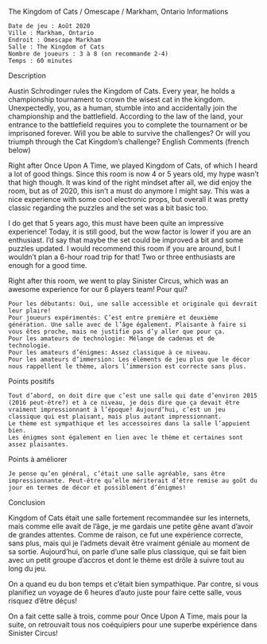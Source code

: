 
The Kingdom of Cats / Omescape / Markham, Ontario
Informations

    Date de jeu : Août 2020
    Ville : Markham, Ontario
    Endroit : Omescape Markham
    Salle : The Kingdom of Cats
    Nombre de joueurs : 3 à 8 (on recommande 2-4)
    Temps : 60 minutes

Description

Austin Schrodinger rules the Kingdom of Cats. Every year, he holds a championship tournament to crown the wisest cat in the kingdom. Unexpectedly, you, as a human, stumble into and accidentally join the championship and the battlefield. According to the law of the land, your entrance to the battlefield requires you to complete the tournament or be imprisoned forever. Will you be able to survive the challenges? Or will you triumph through the Cat Kingdom’s challenge?
English Comments (french below)

Right after Once Upon A Time, we played Kingdom of Cats, of which I heard a lot of good things. Since this room is now 4 or 5 years old, my hype wasn’t that high though. It was kind of the right mindset after all, we did enjoy the room, but as of 2020, this isn’t a must do anymore I might say. This was a nice experience with some cool electronic props, but overall it was pretty classic regarding the puzzles and the set was a bit basic too.

I do get that 5 years ago, this must have been quite an impressive experience! Today, it is still good, but the wow factor is lower if you are an enthusiast. I’d say that maybe the set could be improved a bit and some puzzles updated. I would recommend this room if you are around, but I wouldn’t plan a 6-hour road trip for that! Two or three enthusiasts are enough for a good time.

Right after this room, we went to play Sinister Circus, which was an awesome experience for our 6 players team!
Pour qui?

    Pour les débutants: Oui, une salle accessible et originale qui devrait leur plaire!
    Pour joueurs expérimentés: C’est entre première et deuxième génération. Une salle avec de l’âge également. Plaisante à faire si vous êtes proche, mais ne justifie pas d’y aller que pour ça.
    Pour les amateurs de technologie: Mélange de cadenas et de technologie.
    Pour les amateurs d’énigmes: Assez classique à ce niveau.
    Pour les amateurs d’immersion: Les éléments de jeu plus que le décor nous rappellent le thème, alors l’immersion est correcte sans plus.

 Points positifs

    Tout d’abord, on doit dire que c’est une salle qui date d’environ 2015 (2016 peut-être?) et à ce niveau, je dois dire que ça devait être vraiment impressionnant à l’époque! Aujourd’hui, c’est un jeu classique qui est plaisant, mais plus autant impressionnant.
    Le thème est sympathique et les accessoires dans la salle l’appuient bien.
    Les énigmes sont également en lien avec le thème et certaines sont assez plaisantes.

Points à améliorer

    Je pense qu’en général, c’était une salle agréable, sans être impressionnante. Peut-être qu’elle mériterait d’être remise au goût du jour en termes de décor et possiblement d’énigmes!

Conclusion

Kingdom of Cats était une salle fortement recommandée sur les internets, mais comme elle avait de l’âge, je me gardais une petite gêne avant d’avoir de grandes attentes. Comme de raison, ce fut une expérience correcte, sans plus, mais qui je l’admets devait être vraiment géniale au moment de sa sortie. Aujourd’hui, on parle d’une salle plus classique, qui se fait bien avec un petit groupe d’accros et dont le thème est drôle à suivre tout au long du jeu.

On a quand eu du bon temps et c’était bien sympathique. Par contre, si vous planifiez un voyage de 6 heures d’auto juste pour faire cette salle, vous risquez d’être déçus!

On a fait cette salle à trois, comme pour Once Upon A Time, mais pour la suite, on retrouvait tous nos coéquipiers pour une superbe expérience dans Sinister Circus!
